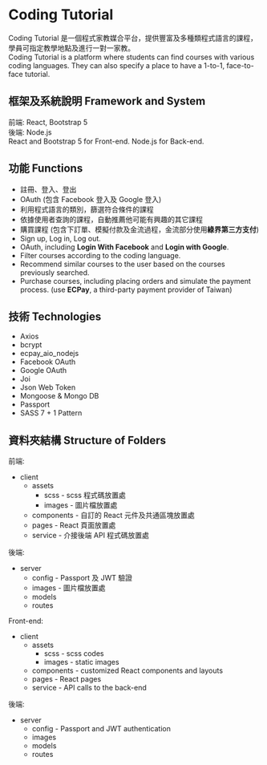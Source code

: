 # Coding Tutorial
Coding Tutorial 是一個程式家教媒合平台，提供豐富及多種類程式語言的課程，學員可指定教學地點及進行一對一家教。  
Coding Tutorial is a platform where students can find courses with various coding languages. They can also specify a place to have a 1-to-1, face-to-face tutorial.

## 框架及系統說明 Framework and System
前端: React, Bootstrap 5  
後端: Node.js  
React and Bootstrap 5 for Front-end. Node.js for Back-end.

## 功能 Functions
* 註冊、登入、登出
* OAuth (包含 Facebook 登入及 Google 登入)
* 利用程式語言的類別，篩選符合條件的課程
* 依據使用者查詢的課程，自動推薦他可能有興趣的其它課程
* 購買課程 (包含下訂單、模擬付款及金流過程，金流部分使用**綠界第三方支付**)
* Sign up, Log in, Log out.
* OAuth, including **Login With Facebook** and **Login with Google**.
* Filter courses according to the coding language.
* Recommend similar courses to the user based on the courses previously searched.
* Purchase courses, including placing orders and simulate the payment process. (use **ECPay**, a third-party payment provider of Taiwan)

## 技術 Technologies
* Axios
* bcrypt
* ecpay_aio_nodejs
* Facebook OAuth
* Google OAuth
* Joi
* Json Web Token
* Mongoose & Mongo DB
* Passport
* SASS 7 + 1 Pattern

## 資料夾結構 Structure of Folders
前端:
* client
  * assets
    * scss - scss 程式碼放置處
    * images - 圖片檔放置處
  * components - 自訂的 React 元件及共通區塊放置處
  * pages - React 頁面放置處
  * service - 介接後端 API 程式碼放置處

後端:
* server
  * config - Passport 及 JWT 驗證
  * images - 圖片檔放置處
  * models
  * routes
 
Front-end:
* client
  * assets
    * scss - scss codes
    * images - static images
  * components - customized React components and layouts 
  * pages - React pages
  * service - API calls to the back-end

後端:
* server
  * config - Passport and JWT authentication
  * images
  * models
  * routes
